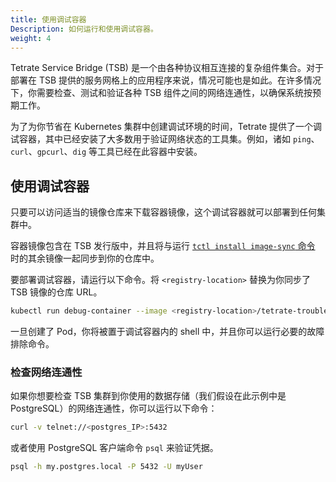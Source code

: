```yaml
---
title: 使用调试容器
Description: 如何运行和使用调试容器。
weight: 4
---
```


Tetrate Service Bridge (TSB) 是一个由各种协议相互连接的复杂组件集合。对于部署在 TSB 提供的服务网格上的应用程序来说，情况可能也是如此。在许多情况下，你需要检查、测试和验证各种 TSB 组件之间的网络连通性，以确保系统按预期工作。

为了为你节省在 Kubernetes 集群中创建调试环境的时间，Tetrate 提供了一个调试容器，其中已经安装了大多数用于验证网络状态的工具集。例如，诸如 `ping`、`curl`、`gpcurl`、`dig` 等工具已经在此容器中安装。

## 使用调试容器

只要可以访问适当的镜像仓库来下载容器镜像，这个调试容器就可以部署到任何集群中。

容器镜像包含在 TSB 发行版中，并且将与运行 [`tctl install image-sync` 命令](../../setup/requirements-and-download#sync-tetrate-service-bridge-images) 时的其余镜像一起同步到你的仓库中。

要部署调试容器，请运行以下命令。将 `<registry-location>` 替换为你同步了 TSB 镜像的仓库 URL。

```bash
kubectl run debug-container --image <registry-location>/tetrate-troubleshoot:${vars.versionNumber} -it -- ash
```

一旦创建了 Pod，你将被置于调试容器内的 shell 中，并且你可以运行必要的故障排除命令。

### 检查网络连通性

如果你想要检查 TSB 集群到你使用的数据存储（我们假设在此示例中是 PostgreSQL）的网络连通性，你可以运行以下命令：

```bash
curl -v telnet://<postgres_IP>:5432
```

或者使用 PostgreSQL 客户端命令 `psql` 来验证凭据。

```bash
psql -h my.postgres.local -P 5432 -U myUser
```
